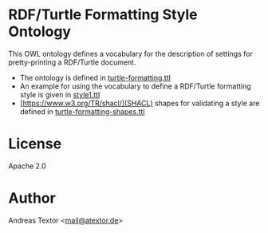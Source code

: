 # RDF/Turtle Formatting Style Ontology

This OWL ontology defines a vocabulary for the description of settings for
pretty-printing a RDF/Turtle document.

- The ontology is defined in [turtle-formatting.ttl](turtle-formatting.ttl)
- An example for using the vocabulary to define a RDF/Turtle formatting style is given in [style1.ttl](style1.ttl)
- [https://www.w3.org/TR/shacl/](SHACL) shapes for validating a style are defined in [turtle-formatting-shapes.ttl](turtle-formatting-shapes.ttl)

# License

Apache 2.0

# Author

Andreas Textor <[mail@atextor.de](mailto:mail@atextor.de)>
